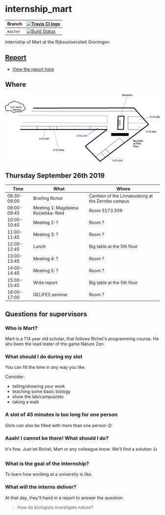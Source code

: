 # internship_mart

Branch|[![Travis CI logo](pics/TravisCI.png)](https://travis-ci.org)
---|---
`master`|[![Build Status](https://travis-ci.org/richelbilderbeek/internship_mart.svg?branch=master)](https://travis-ci.org/richelbilderbeek/internship_mart)

Internship of Mart at the Rijksuniversiteit Groningen.

## [Report](report.md)

 * [View the report here](report.md)

## Where

![](lb.png)

## Thursday September 26th 2019

Time|What|Where
---|---|---
08:30-09:00|Briefing Richel|Canteen of the Linnaeusborg at the Zernike campus
09:00-09:45|Meeting 1: Magdalena Kozielska-Reid|Room 5173.506
10:00-10:45|Meeting 2: ?|Room ?
11:00-11:45|Meeting 3: ?|Room ?
12:00-12:45|Lunch       |Big table at the 5th floor
13:00-13:45|Meeting 4: ?|Room ?
14:00-14:45|Meeting 5: ?|Room ?
15:00-15:45|Write report|Big table at the 5th floor
16:00-17:00|GELIFES seminar|Room ?

## Questions for supervisors

### Who is Mart?

Mart is a ?14 year old scholar,
that follows Richel's programming course.
He ahs been the lead tester of the game Nature Zen.

### What should I do during my slot

You can fill the time in any way you like.

Consider:

 * telling/showing your work
 * teaching some basic biology
 * show the lab/campus/etc
 * taking a walk

### A slot of 45 minutes is too long for one person

Slots can also be filled with more than one person :wink:

### Aaah! I cannot be there! What should I do?

It's fine. Just let Richel, Mart or any colleague know. 
We'll find a solution :+1:

### What is the goal of the internship?

To learn how working at a university is like.

### What will the interns deliver?

At that day, they'll hand in a report to answer the question:

> How do biologists investigate nature?
